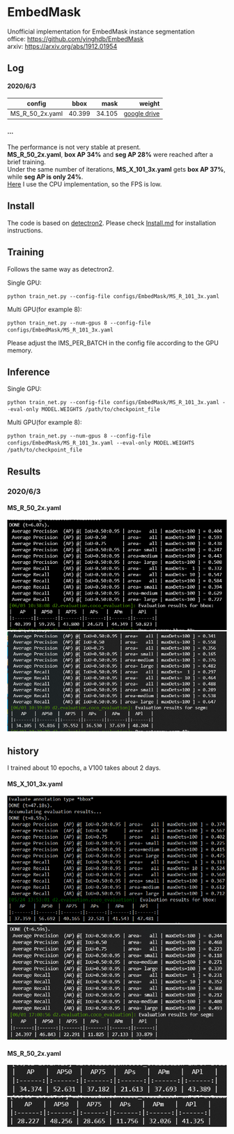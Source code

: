 # EmbedMask
Unofficial implementation for EmbedMask instance segmentation  
office: https://github.com/yinghdb/EmbedMask  
arxiv:  https://arxiv.org/abs/1912.01954  
  
## Log
#### 2020/6/3   
|config|bbox|mask|weight|
|-|:-:|-:|-:|
|MS_R_50_2x.yaml|40.399|34.105|[google drive](https://drive.google.com/file/d/18p5s2NCZwbBNzZnUmfovF9RM1hzxlEX4/view?usp=sharing)|
#### ...
The performance is not very stable at present.  
**MS_R_50_2x.yaml**, **box AP 34%** and **seg AP 28%** were reached after a brief training.  
Under the same number of iterations, **MS_X_101_3x.yaml** gets **box AP 37%**, while **seg AP is only 24%**.  
[Here](https://github.com/gakkiri/EmbedMask/blob/master/fcos/modeling/fcos/fcos_outputs.py#L363) I use the CPU implementation, so the FPS is low.  

## Install
The code is based on [detectron2](https://github.com/facebookresearch/detectron2). Please check [Install.md](https://github.com/facebookresearch/detectron2/blob/master/INSTALL.md) for installation instructions.


## Training 
Follows the same way as detectron2.

Single GPU:
```
python train_net.py --config-file configs/EmbedMask/MS_R_101_3x.yaml
```
Multi GPU(for example 8):
```
python train_net.py --num-gpus 8 --config-file configs/EmbedMask/MS_R_101_3x.yaml
```
Please adjust the IMS_PER_BATCH in the config file according to the GPU memory.


## Inference

Single GPU:
```
python train_net.py --config-file configs/EmbedMask/MS_R_101_3x.yaml --eval-only MODEL.WEIGHTS /path/to/checkpoint_file
```
Multi GPU(for example 8):
```
python train_net.py --num-gpus 8 --config-file configs/EmbedMask/MS_R_101_3x.yaml --eval-only MODEL.WEIGHTS /path/to/checkpoint_file
```


## Results  
### 2020/6/3  
#### MS_R_50_2x.yaml  
![box](https://raw.githubusercontent.com/gakkiri/EmbedMask/master/img/box50.png?x-oss-Process=image/watermark,type_ZmFuZ3poZW5naGVpdGk,shadow_10,text_aHR0cHM6Ly9ibG9nLmNzZG4ubmV0L3FxXzQzNDk3ODQ1,size_16,color_FFFFFF,t_70)
![seg](https://raw.githubusercontent.com/gakkiri/EmbedMask/master/img/mask50.png?x-oss-Process=image/watermark,type_ZmFuZ3poZW5naGVpdGk,shadow_10,text_aHR0cHM6Ly9ibG9nLmNzZG4ubmV0L3FxXzQzNDk3ODQ1,size_16,color_FFFFFF,t_70)  

## history
I trained about 10 epochs, a V100 takes about 2 days.  
#### MS_X_101_3x.yaml
![box](https://raw.githubusercontent.com/gakkiri/EmbedMask/master/img/bbox_ap.png?x-oss-Process=image/watermark,type_ZmFuZ3poZW5naGVpdGk,shadow_10,text_aHR0cHM6Ly9ibG9nLmNzZG4ubmV0L3FxXzQzNDk3ODQ1,size_16,color_FFFFFF,t_70)
![seg](https://raw.githubusercontent.com/gakkiri/EmbedMask/master/img/seg_ap.png?x-oss-Process=image/watermark,type_ZmFuZ3poZW5naGVpdGk,shadow_10,text_aHR0cHM6Ly9ibG9nLmNzZG4ubmV0L3FxXzQzNDk3ODQ1,size_16,color_FFFFFF,t_70)

#### MS_R_50_2x.yaml
![box](https://raw.githubusercontent.com/gakkiri/EmbedMask/master/img/box_50.png?x-oss-Process=image/watermark,type_ZmFuZ3poZW5naGVpdGk,shadow_10,text_aHR0cHM6Ly9ibG9nLmNzZG4ubmV0L3FxXzQzNDk3ODQ1,size_16,color_FFFFFF,t_70)
![seg](https://raw.githubusercontent.com/gakkiri/EmbedMask/master/img/seg_50.png?x-oss-Process=image/watermark,type_ZmFuZ3poZW5naGVpdGk,shadow_10,text_aHR0cHM6Ly9ibG9nLmNzZG4ubmV0L3FxXzQzNDk3ODQ1,size_16,color_FFFFFF,t_70)
